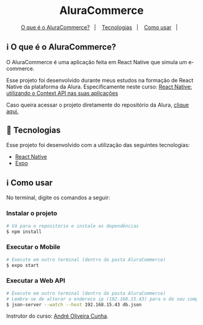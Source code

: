<h1 align="center"> 
	AluraCommerce
</h1>

<p align="center">
  <a href="#information_source-o-que-é-o-aluracommerce">O que é o AluraCommerce?</a>&nbsp;&nbsp;&nbsp;|&nbsp;&nbsp;&nbsp;
  <a href="#rocket-Tecnologias">Tecnologias</a>&nbsp;&nbsp;&nbsp;|&nbsp;&nbsp;&nbsp;
  <a href="#information_source-como-usar">Como usar</a>&nbsp;&nbsp;&nbsp;|&nbsp;&nbsp;&nbsp;
</p>

## :information_source: O que é o AluraCommerce?

O AluraCommerce é uma aplicação feita em React Native que simula um e-commerce.

Esse projeto foi desenvolvido durante meus estudos na formação de React Native da plataforma da Alura. Especificamente neste curso:
<a href="https://www.alura.com.br/curso-online-react-native-context-api-aplicacoes">React Native: utilizando o Context API nas suas aplicações</a>

Caso queira acessar o projeto diretamente do repositório da Alura, <a href="https://github.com/alura-cursos/react-native-context-api/tree/projeto-final">clique aqui.</a>


## :rocket: Tecnologias

Esse projeto foi desenvolvido com a utilização das seguintes tecnologias:
- [React Native][rn]
- [Expo][expo]

## :information_source: Como usar
No terminal, digite os comandos a seguir:

### Instalar o projeto

```bash
# Vá para o repositório e instale as dependências
$ npm install
```

### Executar o Mobile

```bash
# Execute em outro terminal (dentro da pasta AluraCommerce)
$ expo start
```

### Executar a Web API

```bash
# Execute em outro terminal (dentro da pasta AluraCommerce)
# Lembre-se de alterar o endereco ip (192.168.15.43) para o do seu computador!!
$ json-server --watch --host 192.168.15.43 db.json
```


Instrutor do curso: [André Oliveira Cunha](https://www.linkedin.com/in/andr%C3%A9-oliveira-cunha-b26b3a156/). 

[nodejs]: https://nodejs.org/
[expo]: https://docs.expo.dev/
[rn]: https://facebook.github.io/react-native/
